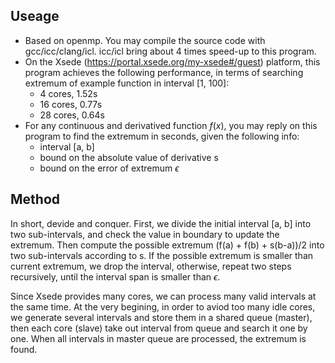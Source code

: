 ## Useage
- Based on openmp. You may compile the source code with gcc/icc/clang/icl. icc/icl bring about 4 times speed-up to this program.
- On the Xsede (https://portal.xsede.org/my-xsede#/guest) platform, this program achieves the following performance, in terms of searching extremum of example function in interval [1, 100]:
	- 4 cores, 1.52s
	- 16 cores, 0.77s
	- 28 cores, 0.64s
- For any continuous and derivatived function $f(x)$, you may reply on this program to find the extremum in seconds, given the following info:
	- interval [a, b]
	- bound on the absolute value of derivative s
	- bound on the error of extremum $\epsilon$
## Method
In short, devide and conquer. First, we divide the initial interval [a, b] into two sub-intervals, and check the value in boundary to update the extremum. Then compute the possible extremum (f(a) + f(b) + s(b-a))/2 into two sub-intervals according to s. If the possible extremum is smaller than current extremum, we drop the interval, otherwise, repeat two steps recursively, until the interval span is smaller than $\epsilon$. 

Since Xsede provides many cores, we can process many valid intervals at the same time. At the very begining, in order to aviod too many idle cores, we generate several intervals and store them in a shared queue (master), then each core (slave) take out interval from queue and search it one by one. When all intervals in master queue are processed, the extremum is found.
